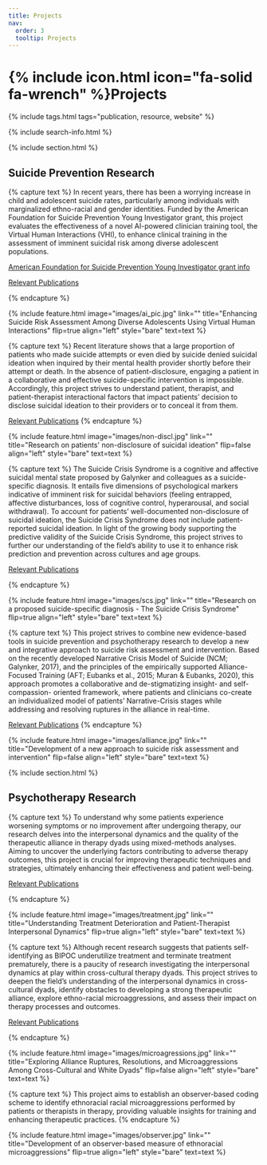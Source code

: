 ```yaml
---
title: Projects
nav:
  order: 3
  tooltip: Projects
---
```


# {% include icon.html icon="fa-solid fa-wrench" %}Projects



{% include tags.html tags="publication, resource, website" %}

{% include search-info.html %}

{% include section.html %}

## Suicide Prevention Research

<!-- {% include list.html component="card" data="projects" filters="group: suicide" %} -->

{% capture text %}
In recent years, there has been a worrying increase in child and adolescent suicide rates, particularly among individuals with marginalized ethno-racial and gender identities. Funded by the American Foundation for Suicide Prevention Young Investigator grant, this project evaluates the effectiveness of a novel AI-powered clinician training tool, the Virtual Human Interactions (VHI), to enhance clinical training in the assessment of imminent suicidal risk among diverse adolescent populations.


[American Foundation for Suicide Prevention Young Investigator grant info](https://afsp.org/grant/enhancing-suicide-risk-assessment-and-prevention-among-diverse-adolescents-using)

[Relevant Publications](https://drive.google.com/drive/folders/1gg3aRH-5pdaPCGgBC9y4LFW6ffUq8PBp?usp=sharing)

{% endcapture %}

{%
  include feature.html
  image="images/ai_pic.jpg"
  link=""
  title="Enhancing Suicide Risk Assessment Among Diverse Adolescents Using Virtual Human Interactions"
  flip=true
  align="left"
  style="bare"
  text=text
%}

{% capture text %}
Recent literature shows that a large proportion of patients who made suicide attempts or even died by suicide denied suicidal ideation when inquired by their mental health provider shortly before their attempt or death. In the absence of patient-disclosure, engaging a patient in a collaborative and effective suicide-specific intervention is impossible. Accordingly, this project strives to understand patient, therapist, and patient-therapist interactional factors that impact patients’ decision to disclose suicidal ideation to their providers or to conceal it from them.

[Relevant Publications](https://drive.google.com/drive/folders/1cpmj3n1tK1neCMFab6Ix3jTRFUqo9X5u?usp=sharing)
{% endcapture %}

{%
  include feature.html
  image="images/non-discl.jpg"
  link=""
  title="Research on patients' non-disclosure of suicidal ideation"
  flip=false
  align="left"
  style="bare"
  text=text
%}

{% capture text %}
The Suicide Crisis Syndrome is a cognitive and affective suicidal mental state proposed by Galynker and colleagues as a suicide-specific diagnosis. It entails five dimensions of psychological markers indicative of imminent risk for suicidal behaviors (feeling entrapped, affective disturbances, loss of cognitive control, hyperarousal, and social withdrawal). To account for patients’ well-documented non-disclosure of suicidal ideation, the Suicide Crisis Syndrome does not include patient-reported suicidal ideation. 
In light of the growing body supporting the predictive validity of the Suicide Crisis Syndrome, this project strives to further our understanding of the field’s ability to use it to enhance risk prediction and prevention across cultures and age groups.



[Relevant Publications](https://drive.google.com/drive/folders/1MUPw_8Y2LpuQSO04VkMXjLaQ3zIawBWt?usp=sharing)

{% endcapture %}

{%
  include feature.html
  image="images/scs.jpg"
  link=""
  title="Research on a proposed suicide-specific diagnosis - The Suicide Crisis Syndrome"
  flip=true
  align="left"
  style="bare"
  text=text
%}



{% capture text %}
This project strives to combine new evidence-based tools in suicide prevention and psychotherapy research to develop a new and integrative approach to suicide risk assessment and intervention. Based on the recently developed Narrative Crisis Model of Suicide (NCM; Galynker, 2017), and the principles of the empirically supported Alliance-Focused Training (AFT; Eubanks et al., 2015; Muran & Eubanks, 2020), this approach promotes a collaborative and de-stigmatizing insight- and self-compassion- oriented framework, where patients and clinicians co-create an individualized model of patients’ Narrative-Crisis stages while addressing and resolving ruptures in the alliance in real-time.

[Relevant Publications](https://drive.google.com/drive/folders/1XocU8-tzKFm_dpW2XlO0pimhTUOcCQZu?usp=sharing)
{% endcapture %}

{%
  include feature.html
  image="images/alliance.jpg"
  link=""
  title="Development of a new approach to suicide risk assessment and intervention"
  flip=false
  align="left"
  style="bare"
  text=text
%}



{% include section.html %}

## Psychotherapy Research

<!-- {% include list.html component="card" data="projects" filters="group: culture" %} -->

{% capture text %}
To understand why some patients experience worsening symptoms or no improvement after undergoing therapy, our research delves into the interpersonal dynamics and the quality of the therapeutic alliance in therapy dyads using mixed-methods analyses. Aiming to uncover the underlying factors contributing to adverse therapy outcomes, this project is crucial for improving therapeutic techniques and strategies, ultimately enhancing their effectiveness and patient well-being.

[Relevant Publications](https://drive.google.com/drive/folders/1Lnj8yDLlkutEWd1jmmnWMCSWab3HVOT0?usp=sharing)

{% endcapture %}

{%
  include feature.html
  image="images/treatment.jpg"
  link=""
  title="Understanding Treatment Deterioration and Patient-Therapist Interpersonal Dynamics"
  flip=true
  align="left"
  style="bare"
  text=text
%}

{% capture text %}
Although recent research suggests that patients self-identifying as BIPOC underutilize treatment and terminate treatment prematurely, there is a paucity of research investigating the interpersonal dynamics at play within cross-cultural therapy dyads.  This project strives to deepen the field’s understanding of the interpersonal dynamics in cross-cultural dyads, identify obstacles to developing a strong therapeutic alliance, explore ethno-racial microaggressions, and assess their impact on therapy processes and outcomes.

[Relevant Publications](https://drive.google.com/drive/folders/1FKZDdcrS8igKE7iFfULvqMeLoV7h1zJ2?usp=sharing)

{% endcapture %}

{%
  include feature.html
  image="images/microagressions.jpg"
  link=""
  title="Exploring Alliance Ruptures, Resolutions, and Microaggressions Among Cross-Cultural and White Dyads"
  flip=false
  align="left"
  style="bare"
  text=text
%}

{% capture text %}
This project aims to establish an observer-based coding scheme to identify ethnoracial racial microaggressions performed by patients or therapists in therapy, providing valuable insights for training and enhancing therapeutic practices.
{% endcapture %}

{%
  include feature.html
  image="images/observer.jpg"
  link=""
  title="Development of an observer-based measure of ethnoracial microaggressions"
  flip=true
  align="left"
  style="bare"
  text=text
%}
